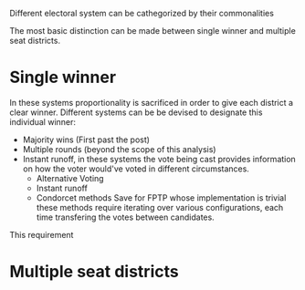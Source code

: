 Different electoral system can be cathegorized by their commonalities

The most basic distinction can be made between single winner and multiple seat districts.

# Single winner
In these systems proportionality is sacrificed in order to give each district a clear winner. Different systems can
 be be devised to designate this individual winner:
 + Majority wins (First past the post)
 + Multiple rounds (beyond the scope of this analysis)
 + Instant runoff, in these systems the vote being cast provides information on how the voter would've voted in
  different circumstances.
    + Alternative Voting
    + Instant runoff
    + Condorcet methods
Save for FPTP whose implementation is trivial these methods require iterating over various configurations, each time
 transfering the votes between candidates.

This requirement  
 

# Multiple seat districts
